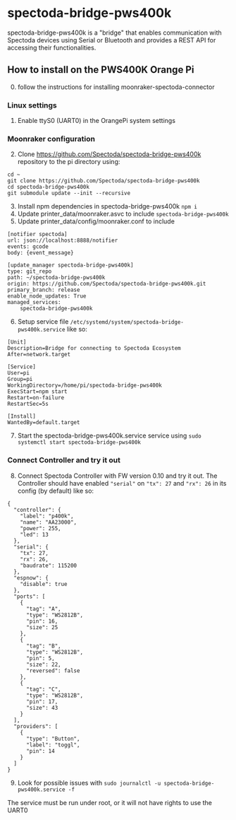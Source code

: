# spectoda-bridge-pws400k

spectoda-bridge-pws400k is a "bridge" that enables communication with Spectoda devices using Serial or Bluetooth and provides a REST API for accessing their functionalities.

## How to install on the PWS400K Orange Pi

0. follow the instructions for installing moonraker-spectoda-connector

### Linux settings

1. Enable ttyS0 (UART0) in the OrangePi system settings

### Moonraker configuration 

2. Clone https://github.com/Spectoda/spectoda-bridge-pws400k repository to the pi directory using:
``` 
cd ~
git clone https://github.com/Spectoda/spectoda-bridge-pws400k 
cd spectoda-bridge-pws400k
git submodule update --init --recursive
```
3. Install npm dependencies in spectoda-bridge-pws400k `npm i`
4. Update printer_data/moonraker.asvc to include `spectoda-bridge-pws400k`
5. Update printer_data/config/moonraker.conf to include 
```
[notifier spectoda]
url: json://localhost:8888/notifier
events: gcode
body: {event_message}

[update_manager spectoda-bridge-pws400k]
type: git_repo
path: ~/spectoda-bridge-pws400k
origin: https://github.com/Spectoda/spectoda-bridge-pws400k.git
primary_branch: release
enable_node_updates: True
managed_services:
    spectoda-bridge-pws400k
```
6. Setup service file `/etc/systemd/system/spectoda-bridge-pws400k.service` like so:
```
[Unit]
Description=Bridge for connecting to Spectoda Ecosystem
After=network.target

[Service]
User=pi
Group=pi
WorkingDirectory=/home/pi/spectoda-bridge-pws400k
ExecStart=npm start
Restart=on-failure
RestartSec=5s

[Install]
WantedBy=default.target
```
7. Start the spectoda-bridge-pws400k.service service using `sudo systemctl start spectoda-bridge-pws400k`

### Connect Controller and try it out

8. Connect Spectoda Controller with FW version 0.10 and try it out. The Controller should have enabled `"serial"` on `"tx": 27` and `"rx": 26` in its config (by default) like so:
```
{
  "controller": {
    "label": "p400k",
    "name": "AA23000",
    "power": 255,
    "led": 13
  },
  "serial": {
    "tx": 27,
    "rx": 26,
    "baudrate": 115200
  },
  "espnow": {
    "disable": true
  },
  "ports": [
    {
      "tag": "A",
      "type": "WS2812B",
      "pin": 16,
      "size": 25
    },
    {
      "tag": "B",
      "type": "WS2812B",
      "pin": 5,
      "size": 22,
      "reversed": false
    },
    {
      "tag": "C",
      "type": "WS2812B",
      "pin": 17,
      "size": 43
    }
  ],
  "providers": [
    {
      "type": "Button",
      "label": "toggl",
      "pin": 14
    }
  ]
}
```
9. Look for possible issues with `sudo journalctl -u spectoda-bridge-pws400k.service -f`

The service must be run under root, or it will not have rights to use the UART0
